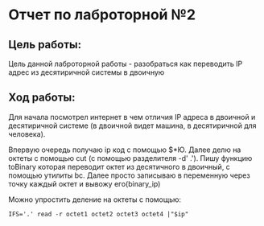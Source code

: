 # Отчет по лаброторной №2

## Цель работы:

Цель данной лаброторной работы - разобраться как переводить IP адрес из десятиричной системы в двоичную

## Ход работы:

Для начала посмотрел интернет в чем отличия IP адреса в двоичной и десятиричной системе (в двоичной видет машина, в десятиричной для человека).

Впервую очередь получаю ip код с помощью $*Ю. Далее делю на октеты с помощью cut (с помощью разделителя -d' .'). Пишу функцию toBinary которая переводит октет из десятичного в двоичный, с помощью утилиты bc. Далее просто записываю в переменную через точку каждый октет и вывожу его(binary_ip)

Можно упростить деление на октеты с помощью:

```
IFS='.' read -r octet1 octet2 octet3 octet4 |"$ip"

```
